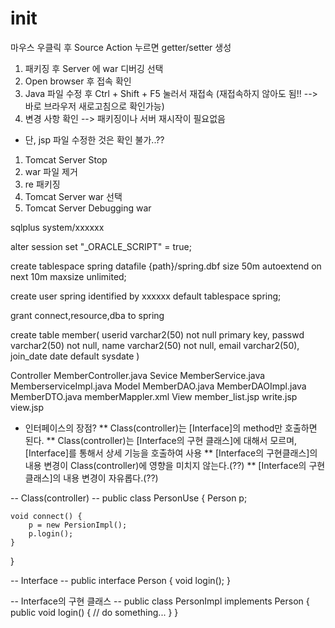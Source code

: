 # init

마우스 우클릭 후 Source Action 누르면 getter/setter 생성

1. 패키징 후 Server 에 war 디버깅 선택
2. Open browser 후 접속 확인
3. Java 파일 수정 후 Ctrl + Shift + F5 눌러서 재접속 (재접속하지 않아도 됨!! --> 바로 브라우저 새로고침으로 확인가능)
4. 변경 사항 확인
--> 패키징이나 서버 재시작이 필요없음

* 단, jsp 파일 수정한 것은 확인 불가..??

1. Tomcat Server Stop
2. war 파일 제거
3. re 패키징
4. Tomcat Server war 선택
5. Tomcat Server Debugging war

sqlplus system/xxxxxx

alter session set "_ORACLE_SCRIPT" = true;

create tablespace spring
datafile {path}/spring.dbf size 50m
autoextend on
next 10m
maxsize unlimited;

create user spring identified by xxxxxx
default tablespace spring;

grant connect,resource,dba to spring

create table member(
    userid varchar2(50) not null primary key,
    passwd varchar2(50) not null,
    name varchar2(50) not null,
    email varchar2(50),
    join_date date default sysdate
)

Controller
    MemberController.java
Sevice
    MemberService.java
    MemberserviceImpl.java
Model
    MemberDAO.java
    MemberDAOImpl.java
    MemberDTO.java
    memberMappler.xml
View
    member_list.jsp
    write.jsp
    view.jsp

* 인터페이스의 장점?
** Class(controller)는 [Interface]의 method만 호출하면 된다.
** Class(controller)는 [Interface의 구현 클래스]에 대해서 모르며, [Interface]를 통해서 상세 기능을 호출하여 사용
** [Interface의 구현클래스]의 내용 변경이 Class(controller)에 영향을 미치지 않는다.(??)
** [Interface의 구현클래스]의 내용 변경이 자유롭다.(??)

-- Class(controller) --
public class PersonUse {
    Person p;

    void connect() {
        p = new PersionImpl();
        p.login();
    }
}

-- Interface --
public interface Person {
    void login();
}

-- Interface의 구현 클래스 --
public class PersonImpl implements Person {
    public void login() {
        // do something...
    }
}